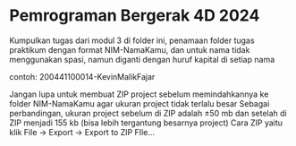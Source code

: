 # Pemrograman Bergerak 4D 2024
Kumpulkan tugas dari modul 3 di folder ini, penamaan folder tugas praktikum dengan format NIM-NamaKamu, dan untuk nama tidak menggunakan spasi, namun diganti dengan huruf kapital di setiap nama

contoh: 200441100014-KevinMalikFajar

Jangan lupa untuk membuat ZIP project sebelum memindahkannya ke folder NIM-NamaKamu agar ukuran project tidak terlalu besar
Sebagai perbandingan, ukuran project sebelum di ZIP adalah ±50 mb dan setelah di ZIP menjadi 155 kb (bisa lebih tergantung besarnya project)
Cara ZIP yaitu klik File -> Export -> Export to ZIP FIle...